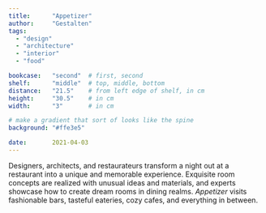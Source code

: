 ```yaml
---
title: 		"Appetizer"
author: 	"Gestalten"
tags:
  - "design"
  - "architecture"
  - "interior"
  - "food"

bookcase: 	"second"  # first, second
shelf: 		"middle"  # top, middle, bottom
distance: 	"21.5"    # from left edge of shelf, in cm
height:		"30.5"    # in cm
width:		"3"       # in cm

# make a gradient that sort of looks like the spine
background: "#ffe3e5"

date: 		2021-04-03
---
```


Designers, architects, and restaurateurs transform a night out at a restaurant into a unique and memorable experience. Exquisite room concepts are realized with unusual ideas and materials, and experts showcase how to create dream rooms in dining realms. *Appetizer* visits fashionable bars, tasteful eateries, cozy cafes, and everything in between.